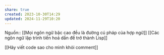 ```yaml
---
share: true
created: 2023-10-30T14:29
updated: 2024-11-29T10:20
---
```

Nguồn:: 
[[Mọi ngôn ngữ bậc cao đều là đường cú pháp của hợp ngữ]]
[[Các ngôn ngữ lập trình tiến hoá dần để trở thành Lisp]]

[[Hãy viết code sao cho mình khỏi comment]]